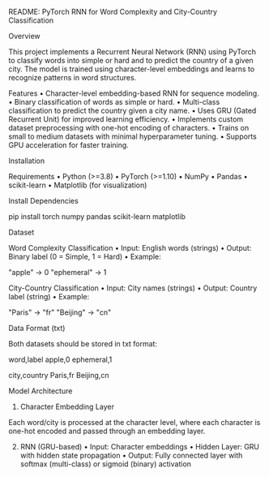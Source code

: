 README: PyTorch RNN for Word Complexity and City-Country Classification

Overview

This project implements a Recurrent Neural Network (RNN) using PyTorch to classify words into simple or hard and to predict the country of a given city. The model is trained using character-level embeddings and learns to recognize patterns in word structures.

Features
	•	Character-level embedding-based RNN for sequence modeling.
	•	Binary classification of words as simple or hard.
	•	Multi-class classification to predict the country given a city name.
	•	Uses GRU (Gated Recurrent Unit) for improved learning efficiency.
	•	Implements custom dataset preprocessing with one-hot encoding of characters.
	•	Trains on small to medium datasets with minimal hyperparameter tuning.
	•	Supports GPU acceleration for faster training.

Installation

Requirements
	•	Python (>=3.8)
	•	PyTorch (>=1.10)
	•	NumPy
	•	Pandas
	•	scikit-learn
	•	Matplotlib (for visualization)

Install Dependencies

pip install torch numpy pandas scikit-learn matplotlib

Dataset

Word Complexity Classification
	•	Input: English words (strings)
	•	Output: Binary label (0 = Simple, 1 = Hard)
	•	Example:

"apple" → 0
"ephemeral" → 1



City-Country Classification
	•	Input: City names (strings)
	•	Output: Country label (string)
	•	Example:

"Paris" → "fr"
"Beijing" → "cn"



Data Format (txt)

Both datasets should be stored in txt format:

word,label
apple,0
ephemeral,1

city,country
Paris,fr
Beijing,cn

Model Architecture

1. Character Embedding Layer

Each word/city is processed at the character level, where each character is one-hot encoded and passed through an embedding layer.

2. RNN (GRU-based)
	•	Input: Character embeddings
	•	Hidden Layer: GRU with hidden state propagation
	•	Output: Fully connected layer with softmax (multi-class) or sigmoid (binary) activation



